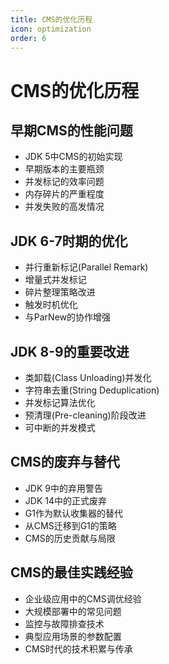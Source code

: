 ```yaml
---
title: CMS的优化历程
icon: optimization
order: 6
---
```


# CMS的优化历程

## 早期CMS的性能问题
- JDK 5中CMS的初始实现
- 早期版本的主要瓶颈
- 并发标记的效率问题
- 内存碎片的严重程度
- 并发失败的高发情况

## JDK 6-7时期的优化
- 并行重新标记(Parallel Remark)
- 增量式并发标记
- 碎片整理策略改进
- 触发时机优化
- 与ParNew的协作增强

## JDK 8-9的重要改进
- 类卸载(Class Unloading)并发化
- 字符串去重(String Deduplication)
- 并发标记算法优化
- 预清理(Pre-cleaning)阶段改进
- 可中断的并发模式

## CMS的废弃与替代
- JDK 9中的弃用警告
- JDK 14中的正式废弃
- G1作为默认收集器的替代
- 从CMS迁移到G1的策略
- CMS的历史贡献与局限

## CMS的最佳实践经验
- 企业级应用中的CMS调优经验
- 大规模部署中的常见问题
- 监控与故障排查技术
- 典型应用场景的参数配置
- CMS时代的技术积累与传承
